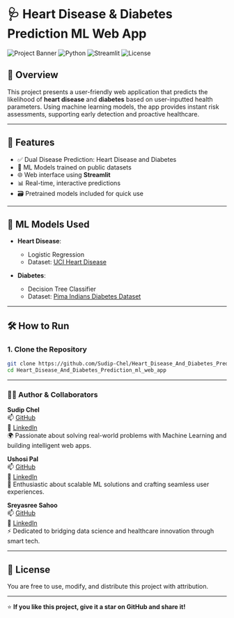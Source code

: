 # 🩺 Heart Disease & Diabetes Prediction ML Web App

![Project Banner](https://img.shields.io/badge/Machine%20Learning-Heart%20%26%20Diabetes%20Risk-blue?style=for-the-badge)
![Python](https://img.shields.io/badge/Python-3.8%2B-blue?style=for-the-badge)
![Streamlit](https://img.shields.io/badge/Streamlit-App-red?style=for-the-badge)
![License](https://img.shields.io/badge/License-MIT-green?style=for-the-badge)

## 📌 Overview

This project presents a user-friendly web application that predicts the likelihood of **heart disease** and **diabetes** based on user-inputted health parameters. Using machine learning models, the app provides instant risk assessments, supporting early detection and proactive healthcare.

---

## 🚀 Features

- ✅ Dual Disease Prediction: Heart Disease and Diabetes
- 🧠 ML Models trained on public datasets
- 🌐 Web interface using **Streamlit**
- 📊 Real-time, interactive predictions
- 🗃️ Pretrained models included for quick use

---

## 🧠 ML Models Used

- **Heart Disease**:
  - Logistic Regression
  - Dataset: [UCI Heart Disease](https://archive.ics.uci.edu/ml/datasets/heart+Disease)

- **Diabetes**:
  - Decision Tree Classifier
  - Dataset: [Pima Indians Diabetes Dataset](https://www.kaggle.com/uciml/pima-indians-diabetes-database)

---

## 🛠️ How to Run

### 1. Clone the Repository

```bash
git clone https://github.com/Sudip-Chel/Heart_Disease_And_Diabetes_Prediction_ml_web_app.git
cd Heart_Disease_And_Diabetes_Prediction_ml_web_app
```

---

### 👨‍💻 Author & Collaborators

**Sudip Chel**  
📫 [GitHub](https://github.com/Sudip-Chel)  
🔗 [LinkedIn](https://www.linkedin.com/in/sudip-chel/)  
🌍 Passionate about solving real-world problems with Machine Learning and building intelligent web apps.

**Ushosi Pal**  
📫 [GitHub](https://github.com/Ushosipal)  
🔗 [LinkedIn](https://www.linkedin.com/in/ushosi-pal-91a5a7289/)  
🚀 Enthusiastic about scalable ML solutions and crafting seamless user experiences.


**Sreyasree Sahoo**  
📫 [GitHub](https://github.com/sreyasreesahoo)  
🔗 [LinkedIn](https://www.linkedin.com/in/sreyasree-sahoo-73712b303/)  
⚡ Dedicated to bridging data science and healthcare innovation through smart tech.



---

## 📄 License


You are free to use, modify, and distribute this project with attribution.



---

⭐ **If you like this project, give it a star on GitHub and share it!**
